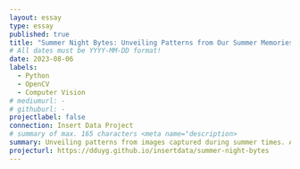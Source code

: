 ```yaml
---
layout: essay
type: essay
published: true
title: "Summer Night Bytes: Unveiling Patterns from Our Summer Memories"
# All dates must be YYYY-MM-DD format!
date: 2023-08-06
labels:
  - Python
  - OpenCV
  - Computer Vision
# mediumurl: -
# githuburl: -
projectlabel: false
connection: Insert Data Project
# summary of max. 165 characters <meta name="description>
summary: Unveiling patterns from images captured during summer times. Analyzing summer photos.
projecturl: https://dduyg.github.io/insertdata/summer-night-bytes
---
```

